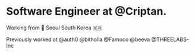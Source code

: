 # Software Engineer at @Criptan.

Working from 🏡 Seoul South Korea 🇰🇷

Previously worked at @auth0 @bitholla @Famoco @beeva @THREELABS-Inc

<!--
**jmn8718/jmn8718** is a ✨ _special_ ✨ repository because its `README.md` (this file) appears on your GitHub profile.

Here are some ideas to get you started:

- 🔭 I’m currently working on ...
- 🌱 I’m currently learning ...
- 👯 I’m looking to collaborate on ...
- 🤔 I’m looking for help with ...
- 💬 Ask me about ...
- 📫 How to reach me: ...
- 😄 Pronouns: ...
- ⚡ Fun fact: ...
-->
